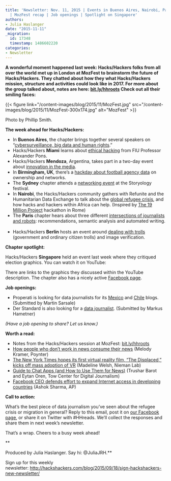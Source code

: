 ```yaml
---
title: 'Newsletter: Nov. 11, 2015 | Events in Buenos Aires, Nairobi, Paris and more
  | MozFest recap | Job openings | Spotlight on Singapore'
authors:
- Julia Haslanger
date: "2015-11-11"
_migration:
  id: 17348
  timestamp: 1486602220
categories:
- Newsletter
---
```


**A wonderful moment happened last week: Hacks/Hackers folks from all over the world met up in London at MozFest to brainstorm the future of Hacks/Hackers. They chatted about how they what Hacks/Hackers mission, structure and activities could look like in 2017. For more about the group talked about, notes are here: [bit.ly/hhroots][1] Check out all their smiling faces:**

{{< figure link="/content-images/blog/2015/11/MozFest.jpg" src="/content-images/blog/2015/11/MozFest-300x174.jpg" alt="MozFest" >}}

Photo by Phillip Smith.

**The week ahead for Hacks/Hackers:**

  * In **Buenos Aires**, the chapter brings together several speakers on “[cybersurveillance, big data and human rights][2].”
  * Hacks/Hackers **Miami** learns about [ethical hacking][3] from FIU Professor Alexander Pons. 
  * Hacks/Hackers **Mendoza**, Argentina, takes part in a two-day event about [innovation in the media][4]. 
  * In **Birmingham, UK**, there’s a [hackday about football agency data][5] on ownership and networks.
  * The **Sydney** chapter attends a [networking event][6] at the Storyology festival. 
  * In **Nairobi**, the Hacks/Hackers community gathers with Refunite and the Humanitarian Data Exchange to talk about the [global refugee crisis][7], and how hacks and hackers within Africa can help. (Inspired by [The 19 Million Project][8] hackathon in Rome)  
  * The **Paris** chapter hears about three different [intersections of journalists and robots][9]: recommendations, semantic analysis and automated writing.  
  * Hacks/Hackers **Berlin** hosts an event around [dealing with trolls][10] (government and ordinary citizen trolls) and image verification.

**Chapter spotlight:**

Hacks/Hackers **Singapore** held an event last week where they critiqued election graphics. You can watch it on YouTube: 

There are links to the graphics they discussed within the YouTube description. The chapter also has a nicely active [Facebook page][11].

**Job openings:**

  * Properati is looking for data journalists for its [Mexico][12] and [Chile][13] blogs. (Submitted by Martin Sarsale)
  * Der Standard is also looking for a [data journalist][14]. (Submitted by Markus Hametner)

_(Have a job opening to share? Let us know.)_

**Worth a read:**

  * Notes from the Hacks/Hackers session at MozFest: [bit.ly/hhroots][1]
  * [How people who don’t work in news consume their news][15] (Melody Kramer, Poynter)
  * [The New York Times hopes its first virtual reality film, “The Displaced,” kicks off mass adoption of VR][16] (Madeline Welsh, Nieman Lab) 
  * [Guide to Chat Apps (and How to Use Them for News)][17] (Trushar Barot and Eytan Oren, Tow Center for Digital Journalism)
  * [Facebook CEO defends effort to expand Internet access in developing countries][18] (Ashok Sharma, AP)

**Call to action:**

What’s the best piece of data journalism you’ve seen about the refugee crisis or migration in general? Reply to this email, post it on [our Facebook page][19], or share it on Twitter with #HHreads. We’ll collect the responses and share them in next week’s newsletter.

That’s a wrap. Cheers to a busy week ahead!

**

Produced by Julia Haslanger. Say hi: @JuliaJRH.**

Sign up for this weekly newsletter: <http://hackshackers.com/blog/2015/09/18/sign-hackshackers-new-newsletter/>

 [1]: https://t.co/TDJVAwzoxx
 [2]: http://www.meetup.com/HacksHackersBA/events/226377639/
 [3]: http://www.meetup.com/Hacks-Hackers-Miami/events/225844508/
 [4]: http://www.meetup.com/Hacks-Hackers-Mendoza/events/226588275/
 [5]: http://www.meetup.com/Hacks-Hackers-Birmingham/events/226371469/
 [6]: http://www.meetup.com/Hacks-Hackers-Sydney/events/226335625/
 [7]: https://www.facebook.com/events/928529463900958/
 [8]: http://the19millionproject.com/
 [9]: http://www.meetup.com/Hacks-Hackers-Paris/events/226423288/
 [10]: http://www.meetup.com/Hacks-Hackers-Berlin/events/226417677/
 [11]: https://www.facebook.com/groups/datajournsg/
 [12]: http://blog.properati.com/buscamos-periodista-de-datos-para-mexico/
 [13]: http://blog.properati.cl/buscamos-periodista-de-datos-free-lance/
 [14]: http://derstandard.at/karriere/jobsuche/jobs/203188/datenjournalistin
 [15]: http://www.poynter.org/news/media-innovation/383722/how-people-who-dont-work-in-news-consume-their-news/
 [16]: http://www.niemanlab.org/2015/11/the-new-york-times-hopes-its-first-virtual-reality-film-the-displaced-kicks-off-mass-adoption-of-vr/
 [17]: http://towcenter.org/research/guide-to-chat-apps/
 [18]: http://bigstory.ap.org/article/dd3edbf205374abda39505786a0182df/facebook-ceo-defends-effort-expand-internet-access
 [19]: http://facebook.com/hackshackers